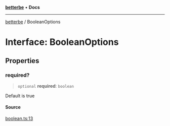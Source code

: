 [**betterbe**](../README.md) • **Docs**

---

[betterbe](../README.md) / BooleanOptions

# Interface: BooleanOptions

## Properties

### required?

> `optional` **required**: `boolean`

Default is true

#### Source

[boolean.ts:13](https://github.com/ericvera/betterbe/blob/main/src/boolean.ts#L13)
